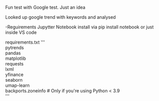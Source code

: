 Fun test with Google test. 
Just an idea

Looked up google trend with keywords and analysed 


-Reguirements
Jupytter Notebook install via pip install notebook or just inside VS code



requirements.txt
'''
\
pytrends\
pandas\
matplotlib\
requests\
lxml\
yfinance\
seaborn\
umap-learn\
backports.zoneinfo  # Only if you're using Python < 3.9\
'''
